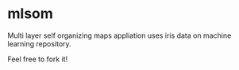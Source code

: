 mlsom
=====

Multi layer self organizing maps appliation uses iris data on machine learning repository.

Feel free to fork it!
